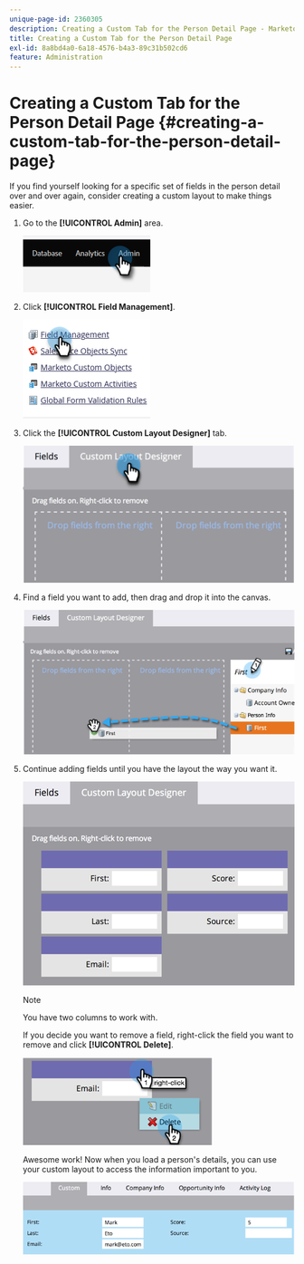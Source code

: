 ```yaml
---
unique-page-id: 2360305
description: Creating a Custom Tab for the Person Detail Page - Marketo Docs - Product Documentation
title: Creating a Custom Tab for the Person Detail Page
exl-id: 8a8bd4a0-6a18-4576-b4a3-89c31b502cd6
feature: Administration
---
```

# Creating a Custom Tab for the Person Detail Page {#creating-a-custom-tab-for-the-person-detail-page}

If you find yourself looking for a specific set of fields in the person detail over and over again, consider creating a custom layout to make things easier.

1. Go to the **[!UICONTROL Admin]** area. 

   ![](assets/creating-a-custom-tab-for-the-person-detail-page-1.png)

1. Click **[!UICONTROL Field Management]**.

   ![](assets/creating-a-custom-tab-for-the-person-detail-page-2.png)

1. Click the **[!UICONTROL Custom Layout Designer]** tab.

   ![](assets/creating-a-custom-tab-for-the-person-detail-page-3.png)

1. Find a field you want to add, then drag and drop it into the canvas.

   ![](assets/creating-a-custom-tab-for-the-person-detail-page-4.png)

1. Continue adding fields until you have the layout the way you want it.

   ![](assets/creating-a-custom-tab-for-the-person-detail-page-5.png)

   >[!NOTE]
   >
   >You have two columns to work with.

   If you decide you want to remove a field, right-click the field you want to remove and click **[!UICONTROL Delete]**.

   ![](assets/creating-a-custom-tab-for-the-person-detail-page-6.png)

   Awesome work! Now when you load a person's details, you can use your custom layout to access the information important to you.

   ![](assets/creating-a-custom-tab-for-the-person-detail-page-7.png)
